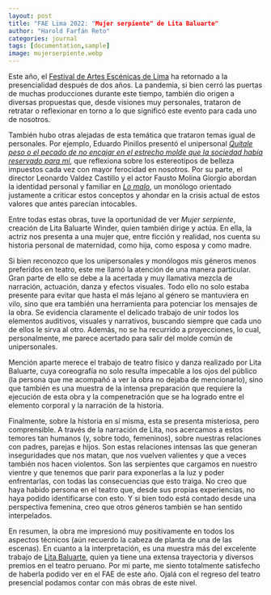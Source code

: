 ```yaml
---
layout: post
title: "FAE Lima 2022: "Mujer serpiente" de Lita Baluarte"
author: "Harold Farfán Reto"
categories: journal
tags: [documentation,sample]
image: mujerserpiente.webp
---
```


Este año, el [Festival de Artes Escénicas de Lima][fae] ha retornado a la presencialidad después de dos años. La pandemia, si bien cerró las puertas de muchas producciones durante este tiempo, también dio origen a diversas propuestas que, desde visiones muy personales, trataron de retratar o reflexionar en torno a lo que significó este evento para cada uno de nosotros.

También hubo otras alejadas de esta temática que trataron temas igual de personales. Por ejemplo, Eduardo Pinillos presentó el unipersonal [*Quítale peso o el pecado de no encajar en el estrecho molde que la sociedad había reservado para mí*][quitale-el-peso], que reflexiona sobre los estereotipos de belleza impuestos cada vez con mayor ferocidad en nosotros. Por su parte, el director Leonardo Valdez Castillo y el actor Fausto Molina Giorgio abordan la identidad personal y familiar en [*Lo malo*][lo-malo], un monólogo orientado justamente a criticar estos conceptos y ahondar en la crisis actual de estos valores que antes parecían intocables.

Entre todas estas obras, tuve la oportunidad de ver *Mujer serpiente*, creación de Lita Baluarte Winder, quien también dirige y actúa. En ella, la actriz nos presenta a una mujer que, entre ficción y realidad, nos cuenta su historia personal de maternidad, como hija, como esposa y como madre. 

Si bien reconozco que los unipersonales y monólogos mis géneros menos preferidos en teatro, este me llamó la atención de una manera particular. Gran parte de ello se debe a la acertada y muy llamativa mezcla de narración, actuación, danza y efectos visuales. Todo ello no solo estaba presente para evitar que hasta el más lejano al género se mantuviera en vilo, sino que era también una herramienta para potenciar los mensajes de la obra.  Se evidencia claramente el delicado trabajo de unir todos los elementos auditivos, visuales y narrativos, buscando siempre que cada uno de ellos le sirva al otro. Además, no se ha recurrido a proyecciones, lo cual, personalmente, me parece acertado para salir del molde común de unipersonales.  

Mención aparte merece el trabajo de teatro físico y danza realizado por Lita Baluarte, cuya coreografía no solo resulta impecable a los ojos del público (la persona que me acompañó a ver la obra no dejaba de mencionarlo), sino que también es una muestra de la intensa preparación que requiere la ejecución de esta obra y la compenetración que se ha logrado entre el elemento corporal y la narración de la historia.

Finalmente, sobre la historia en sí misma, esta se presenta misteriosa, pero comprensible. A través de la narración de Lita, nos acercamos a estos temores tan humanos (y, sobre todo, femeninos), sobre nuestras relaciones con padres, parejas e hijos. Son estas relaciones intensas las que generan inseguridades que nos matan, que nos vuelven valientes y que a veces también nos hacen violentos. Son las serpientes que cargamos en nuestro vientre y que tenemos que parir para exponerlas a la luz y poder enfrentarlas, con todas las consecuencias que esto traiga. No creo que haya habido persona en el teatro que, desde sus propias experiencias, no haya podido identificarse con esto. Y si bien todo está contado desde una perspectiva femenina, creo que otros géneros también se han sentido interpelados.

En resumen, la obra me impresionó muy positivamente en todos los aspectos técnicos (aún recuerdo la cabeza de planta de una de las escenas). En cuanto a la interpretación, es una muestra más del excelente trabajo de [Lita Baluarte][lita-boluarte], quien ya tiene una extensa trayectoria y diversos premios en el teatro peruano. Por mi parte, me siento totalmente satisfecho de haberla podido ver en el FAE de este año. Ojalá con el regreso del teatro presencial podamos contar con más obras de este nivel. 

[fae]:              https://www.faelima.com
[quitale-el-peso]:  https://eloficiocritico.blogspot.com/2021/10/estreno-quitale-peso-o-el-pecado-de-no.html
[lo-malo]:          https://elcomercio.pe/luces/teatro/teatro-peru-lo-malo-nuestra-critica-de-la-obra-del-festival-de-artes-escenicas-lima-2022-david-foster-wallace-noticia/
[lita-boluarte]:    https://es.wikipedia.org/wiki/Lita_Baluarte
